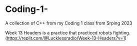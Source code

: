 # Coding-1-
A collection of C++ from my Coding 1 class from Srping 2023


Week 13 Headers is a practice that practiced robots fighting. (https://replit.com/@Lucklessradio/Week-13-Headers?v=1)
